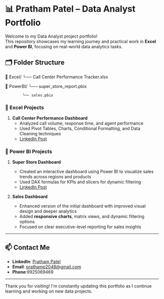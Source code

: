 
# 📊 Pratham Patel – Data Analyst Portfolio

Welcome to my Data Analyst project portfolio!  
This repository showcases my learning journey and practical work in **Excel** and **Power BI**, focusing on real-world data analytics tasks.

## 🗂️ Folder Structure
📁 Excel/
└── Call Center Performance Tracker.xlsx

📁 PowerBI/
└── super_store_report.pbix

            └── sales.pbix

### 📁 Excel Projects

1. **Call Center Performance Dashboard**
   - Analyzed call volume, response time, and agent performance
   - Used Pivot Tables, Charts, Conditional Formatting, and Data Cleaning techniques
   - [LinkedIn Post](https://www.linkedin.com/posts/pratham-patel-565965215_exceldashboard-dataanalytics-callcenter-activity-7332190659619065856-26Mb)

### 📁 Power BI Projects

1. **Super Store Dashboard**
   - Created an interactive dashboard using Power BI to visualize sales trends across regions and products
   - Used DAX formulas for KPIs and slicers for dynamic filtering
   - [LinkedIn Post](https://www.linkedin.com/posts/pratham-patel-565965215_powerbi-dashboarddesign-datavisualization-activity-7281737684471959552-WUwm)
  
2. **Sales Dashboard**  
   - Enhanced version of the initial dashboard with improved visual design and deeper analytics  
   - Added **responsive charts**, matrix views, and dynamic filtering options  
   - Focused on clear executive-level reporting for sales insights
---

## 📫 Contact Me
- **LinkedIn**: [Pratham Patel](https://www.linkedin.com/in/pratham-patel-565965215)
- **Email**: prathamp2048@gmail.com
- **Phone**:9925069469

---

Thank you for visiting! I'm constantly updating this portfolio as I continue learning and working on new data projects.
